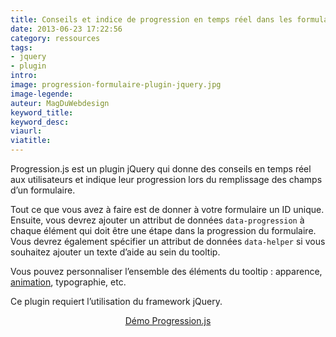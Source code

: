 ```yaml
---
title: Conseils et indice de progression en temps réel dans les formulaires
date: 2013-06-23 17:22:56
category: ressources
tags:
- jquery
- plugin
intro:
image: progression-formulaire-plugin-jquery.jpg
image-legende:
auteur: MagDuWebdesign
keyword_title:
keyword_desc:
viaurl:
viatitle:
---
```


<p>Progression.js est un plugin jQuery qui donne des conseils en temps réel aux utilisateurs et indique leur progression lors du remplissage des champs d’un formulaire.</p>
<p>Tout ce que vous avez à faire est de donner à votre formulaire un ID unique. Ensuite, vous devrez ajouter un attribut de données&nbsp;<code>data-progression</code> à chaque élément qui doit être une étape dans la progression du formulaire. Vous devrez également spécifier un attribut de données <code>data-helper</code> si vous souhaitez ajouter un texte d’aide au sein du tooltip.</p>
<p>Vous pouvez personnaliser l’ensemble des éléments du tooltip : apparence, <a title="CSS3 Animation et Transition : 20+ exemples et tutoriels" href="http://magazineduwebdesign.com/css3-animation-transition-exemples-tutoriels">animation</a>, typographie, etc.</p>
<p>Ce plugin requiert l’utilisation du framework jQuery.</p>
<p style="text-align: center;"><a class="button primary radius" href="http://git.aaronlumsden.com/progression/" target="_blank">Démo Progression.js</a></p>
